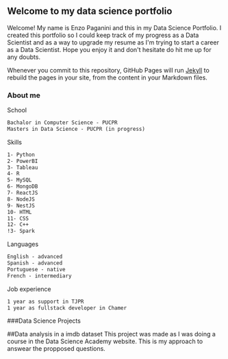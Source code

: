 ## Welcome to my data science portfolio

Welcome! My name is Enzo Paganini and this in my Data Science Portfolio. I created this portfolio so I could keep track of my progress as a Data Scientist and as a way to upgrade my resume as I'm trying to start a career as a Data Scientist. Hope you enjoy it and don't hesitate do hit me up for any doubts.

Whenever you commit to this repository, GitHub Pages will run [Jekyll](https://jekyllrb.com/) to rebuild the pages in your site, from the content in your Markdown files.

### About me

School

```markdown
Bachalor in Computer Science - PUCPR
Masters in Data Science - PUCPR (in progress)
```

Skills

```markdown
1- Python
2- PowerBI
3- Tableau
4- R
5- MySQL
6- MongoDB
7- ReactJS
8- NodeJS
9- NestJS
10- HTML
11- CSS
12- C++
!3- Spark
```

Languages

```markdown
English - advanced
Spanish - advanced
Portuguese - native
French - intermediary
```

Job experience

```markdown
1 year as support in TJPR
1 year as fullstack developer in Chamer
```

###Data Science Projects

##Data analysis in a imdb dataset
This project was made as I was doing a course in the Data Science Academy website. This is my approach to answear the propposed questions.

